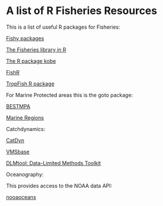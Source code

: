 # A list of R Fisheries Resources
This is a list of useful R packages for Fisheries:

[Fishy packages](http://derekogle.com/fishR/packages)

[The Fisheries library in R](http://www.flr-project.org/)

[The R package kobe](https://cran.r-project.org/web/packages/kobe/index.html)

[FishR](http://derekogle.com/fishR/)

[TropFish R package](https://github.com/tokami/TropFishR)

For Marine Protected areas this is the goto package:

[BESTMPA](https://remi-daigle.github.io/BESTMPA/)

[Marine Regions](https://recology.info/2016/06/marine-regions/)

Catchdynamics:

[CatDyn](https://cran.r-project.org/web/packages/CatDyn/)

[VMSbase](http://www.vmsbase.org/)

[DLMtool: Data-Limited Methods Toolkit](https://cran.r-project.org/web/packages/DLMtool/)

Oceanography: 

This provides access to the NOAA data API:

[nooaoceans](https://cran.r-project.org/web/packages/noaaoceans/index.html) 
